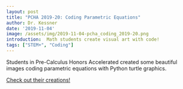 ```yaml
---
layout: post
title: "PCHA 2019-20: Coding Parametric Equations"
author: Dr. Kessner
date: '2019-11-04'
image: /assets/img/2019-11-04-pcha_coding_2019-20.png
introduction:  Math students create visual art with code!
tags: ["STEM+", "Coding"]
---
```


Students in Pre-Calculus Honors Accelerated created some beautiful images coding
parametric equations with Python turtle graphics. 

[Check out their creations!](https://photos.app.goo.gl/8nuA2if3TpSLyiPy8)

